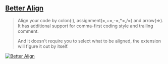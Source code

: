 ## [Better Align](https://marketplace.visualstudio.com/items?itemName=wwm.better-align)

> Align your code by colon(:), assignment(=,+=,-=,\*=,/=) and arrow(=>). It has additional support for comma-first coding style and trailing comment.
> 
> And it doesn't require you to select what to be aligned, the extension will figure it out by itself.

[![Better Align](https://raw.githubusercontent.com/WarWithinMe/better-align/master/images/2.gif)](https://raw.githubusercontent.com/WarWithinMe/better-align/master/images/2.gif)